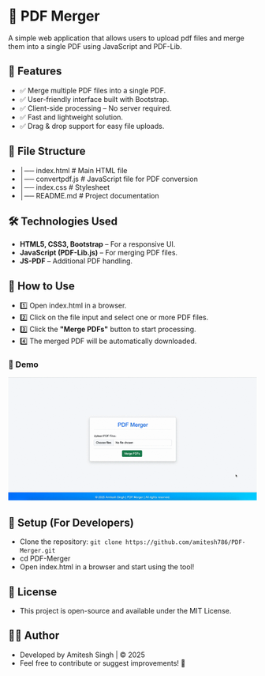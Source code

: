 # 📄 PDF Merger
A simple web application that allows users to upload pdf files and merge them into a single PDF using JavaScript and PDF-Lib.

## 🚀 Features
- ✅ Merge multiple PDF files into a single PDF.
- ✅ User-friendly interface built with Bootstrap.
- ✅ Client-side processing – No server required.
- ✅ Fast and lightweight solution.
- ✅ Drag & drop support for easy file uploads.

## 📂 File Structure
- │── index.html           # Main HTML file
- │── convertpdf.js        # JavaScript file for PDF conversion
- │── index.css            # Stylesheet
- │── README.md            # Project documentation

## 🛠️ Technologies Used
- **HTML5, CSS3, Bootstrap** – For a responsive UI.
- **JavaScript (PDF-Lib.js)** – For merging PDF files.
- **JS-PDF** – Additional PDF handling.

## 📌 How to Use
- 1️⃣ Open index.html in a browser.
- 2️⃣ Click on the file input and select one or more PDF files.
- 3️⃣ Click the **"Merge PDFs"** button to start processing.
- 4️⃣ The merged PDF will be automatically downloaded.

### 🎥 Demo
![PDF Merger in Action](PDF-Merger-Output.gif)

## 🔧 Setup (For Developers)
- Clone the repository: `git clone https://github.com/amitesh786/PDF-Merger.git`
- cd PDF-Merger
- Open index.html in a browser and start using the tool!

## 📜 License
- This project is open-source and available under the MIT License.

## 👨‍💻 Author
- Developed by Amitesh Singh | © 2025
- Feel free to contribute or suggest improvements! 🚀
